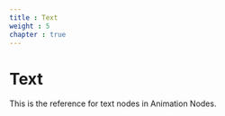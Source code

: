 ```yaml
---
title : Text
weight : 5
chapter : true
---
```


# Text

This is the reference for text nodes in Animation Nodes.
